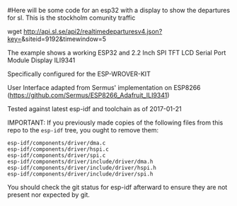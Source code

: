 
#Here will be some code for an esp32 with a display to show the departures for sl. This is the stockholm comunity traffic

wget http://api.sl.se/api2/realtimedeparturesv4.json?key=<KEY>&siteid=9192&timewindow=5

The example shows a working ESP32 and 2.2 Inch SPI TFT LCD Serial Port Module Display ILI9341

Specifically configured for the ESP-WROVER-KIT

User Interface adapted from Sermus' implementation on ESP8266 (https://github.com/Sermus/ESP8266_Adafruit_ILI9341)

Tested against latest esp-idf and toolchain as of 2017-01-21

IMPORTANT: If you previously made copies of the following files from this repo to the `esp-idf` tree, you ought to remove them:

    esp-idf/components/driver/dma.c
    esp-idf/components/driver/hspi.c
    esp-idf/components/driver/spi.c
    esp-idf/components/driver/include/driver/dma.h
    esp-idf/components/driver/include/driver/hspi.h
    esp-idf/components/driver/include/driver/spi.h

You should check the git status for esp-idf afterward to ensure they are not present nor expected by git.
